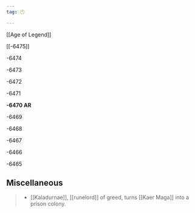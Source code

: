 ```yaml
---
tag: 🕛

---
```

[[Age of Legend]]


[[-6475]]

-6474

-6473

-6472

-6471

**-6470 AR**

-6469

-6468

-6467

-6466

-6465



## Miscellaneous

>  - [[Kaladurnae]], [[runelord]] of greed, turns [[Kaer Maga]] into a prison colony.






